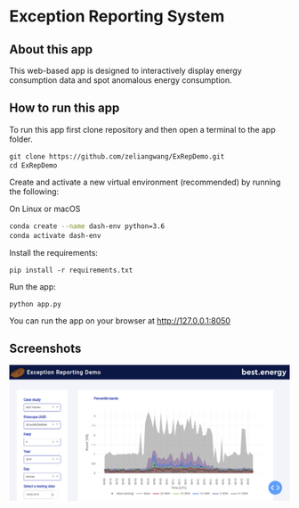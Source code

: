 # Exception Reporting System

## About this app

This web-based app is designed to interactively display energy consumption data and spot anomalous energy consumption.

## How to run this app

To run this app first clone repository and then open a terminal to the app folder.

```
git clone https://github.com/zeliangwang/ExRepDemo.git
cd ExRepDemo
```

Create and activate a new virtual environment (recommended) by running
the following:

On Linux or macOS

```bash
conda create --name dash-env python=3.6
conda activate dash-env
```

Install the requirements:

```
pip install -r requirements.txt
```
Run the app:

```
python app.py
```
You can run the app on your browser at http://127.0.0.1:8050


## Screenshots

![demo_screenshot.png](demo_screenshot.png)
